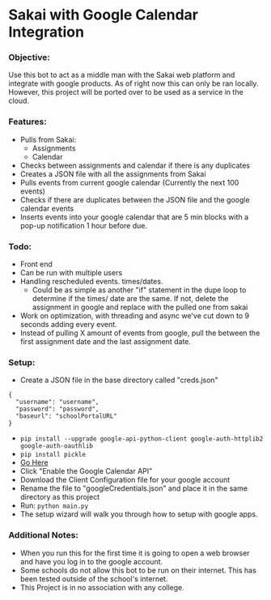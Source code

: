 # Sakai with Google Calendar Integration
### Objective:
Use this bot to act as a middle man with the Sakai web platform and integrate with google products. As of right now this can only be ran locally.
However, this project will be ported over to be used as a service in the cloud. 

### Features:
- Pulls from Sakai:
  - Assignments
  - Calendar
- Checks between assignments and calendar if there is any duplicates
- Creates a JSON file with all the assignments from Sakai
- Pulls events from current google calendar (Currently the next 100 events)
- Checks if there are duplicates between the JSON file and the google calendar events
- Inserts events into your google calendar that are 5 min blocks with a pop-up notification 1 hour before due.

### Todo:
- Front end
- Can be run with multiple users
- Handling rescheduled events. times/dates.
    - Could be as simple as another "if" statement in the dupe loop to determine if the times/ date are the same. If not, delete the assignment in google and replace with the pulled one from sakai
- Work on optimization, with threading and async we've cut down to 9 seconds adding every event.    
- Instead of pulling X amount of events from google, pull the between the first assignment date and the last assignment date. 

### Setup:
- Create a JSON file in the base directory called "creds.json"
```
{
  "username": "username",
  "password": "password",
  "baseurl": "schoolPortalURL"
}
```
- ```pip install --upgrade google-api-python-client google-auth-httplib2 google-auth-oauthlib```
- ```pip install pickle```
- [Go Here](https://developers.google.com/calendar/quickstart/python) 
- Click "Enable the Google Calendar API"
- Download the Client Configuration file for your google account
- Rename the file to "googleCredentials.json" and place it in the same directory as this project
- Run: ```python main.py```
- The setup wizard will walk you through how to setup with google apps.
 
 ### Additional Notes:
 - When you run this for the first time it is going to open a web browser and have you log in to the google account.
 - Some schools do not allow this bot to be run on their internet. This has been tested outside of the school's internet. 
 - This Project is in no association with any college.
